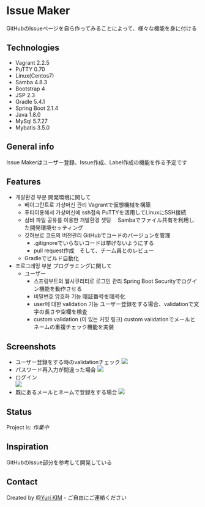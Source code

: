 # Issue Maker
GitHubのIssueページを自ら作ってみることによって、様々な機能を身に付ける

## Technologies
* Vagrant 2.2.5
* PuTTY 0.70
* Linux(Centos7)
* Samba 4.8.3
* Bootstrap 4
* JSP 2.3
* Gradle 5.4.1
* Spring Boot 2.1.4
* Java 1.8.0
* MySql 5.7.27
* Mybatis 3.5.0

## General info
Issue Makerはユーザー登録、Issue作成、Label作成の機能を作る予定です

## Features
* 개발환경 부분 開発環境に関して
  * 베이그란트로 가상머신 관리 Vagrantで仮想機械を構築
  * 푸티이용해서 가상머신에 ssh접속 PuTTYを活用してLinuxにSSH接続
  * 삼바 파일 공유를 이용한 개발환경 셋팅　 Sambaでファイル共有を利用した開発環境セッティング
  * 깃허브로 코드의 버전관리 GitHubでコードのバージョンを管理
    * .gitignoreでいらないコードは挙げないようにする
    * pull request作成　そして、チーム員とのレビュー
  * Gradleでビルド自動化
* 프로그래밍 부분 プログラミングに関して
  * ユーザー
    * 스프링부트의 웹시큐리티로 로그인 관리 Spring Boot Securityでログイン機能を動作させる
    * 비밀번호 암호화 기능   暗証番号を暗号化
    * user에 대한 validation 기능  ユーザー登録をする場合、validationで文字の長さや空欄を検査
    * custom validation (이 있는 커밋 링크)  custom validationでメールとネームの重複チェック機能を実装
  
## Screenshots
* ユーザー登録をする時のvalidationチェック
  ![](https://github.com/crane93/YURI/blob/gif-test/gif/signUp_test1.gif)
* パスワード再入力が間違った場合
  ![](https://github.com/crane93/YURI/blob/gif-test/gif/signUp_test2.gif)
* ログイン  
  ![](https://github.com/crane93/YURI/blob/gif-test/gif/signUp_test3.gif)
* 既にあるメールとネームで登録をする場合
  ![](https://github.com/crane93/YURI/blob/gif-test/gif/signUp_test4.gif)

## Status
Project is: _作業中_

## Inspiration
GitHubのIssue部分を参考して開発している

## Contact
Created by [@Yuri KIM](https://github.com/crane93) - ご自由にご連絡ください
